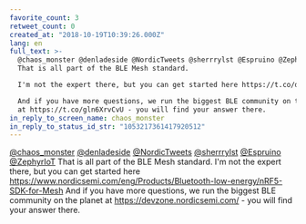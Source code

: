 ```yaml
---
favorite_count: 3
retweet_count: 0
created_at: "2018-10-19T10:39:26.000Z"
lang: en
full_text: >-
  @chaos_monster @denladeside @NordicTweets @sherrrylst @Espruino @ZephyrIoT
  That is all part of the BLE Mesh standard.

  I'm not the expert there, but you can get started here https://t.co/dIwwsr71Mn

  And if you have more questions, we run the biggest BLE community on the planet
  at https://t.co/gln6XrvCvU - you will find your answer there.
in_reply_to_screen_name: chaos_monster
in_reply_to_status_id_str: "1053217361417920512"
---
```


[@chaos_monster](https://twitter.com/chaos_monster)
[@denladeside](https://twitter.com/denladeside)
[@NordicTweets](https://twitter.com/NordicTweets)
[@sherrrylst](https://twitter.com/sherrrylst)
[@Espruino](https://twitter.com/Espruino)
[@ZephyrIoT](https://twitter.com/ZephyrIoT) That is all part of the BLE Mesh
standard. I'm not the expert there, but you can get started here
<https://www.nordicsemi.com/eng/Products/Bluetooth-low-energy/nRF5-SDK-for-Mesh>
And if you have more questions, we run the biggest BLE community on the planet
at <https://devzone.nordicsemi.com/> - you will find your answer there.
